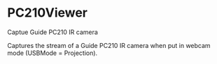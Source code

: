 # PC210Viewer
Captue Guide PC210 IR camera

Captures the stream of a Guide PC210 IR camera when put in webcam mode (USBMode = Projection).
